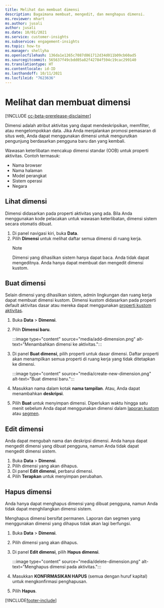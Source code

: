 ```yaml
---
title: Melihat dan membuat dimensi
description: Bagaimana membuat, mengedit, dan menghapus dimensi.
ms.reviewer: mhart
ms.author: jusali
author: jusali
ms.date: 10/01/2021
ms.service: customer-insights
ms.subservice: engagement-insights
ms.topic: how-to
ms.manager: shellyha
ms.openlocfilehash: 136da1e1265c7087d861712d34d011b09cb60ad5
ms.sourcegitcommit: 565637f49cbdd05a82f42784f594c19cac299140
ms.translationtype: HT
ms.contentlocale: id-ID
ms.lasthandoff: 10/11/2021
ms.locfileid: "7623636"
---
```

# <a name="view-and-create-dimensions"></a>Melihat dan membuat dimensi

[!INCLUDE [cc-beta-prerelease-disclaimer](includes/cc-beta-prerelease-disclaimer.md)]

Dimensi adalah atribut aktivitas yang dapat mendeskripsikan, memfilter, atau mengelompokkan data. Jika Anda menjalankan promosi pemasaran di situs web, Anda dapat menggunakan dimensi untuk mengurutkan pengunjung berdasarkan pengguna baru dan yang kembali.  

Wawasan keterlibatan mencakup dimensi standar (OOB) untuk properti aktivitas. Contoh termasuk:

- Nama browser
- Nama halaman
- Model perangkat
- Sistem operasi
- Negara

## <a name="view-dimensions"></a>Lihat dimensi

Dimensi didasarkan pada properti aktivitas yang ada. Bila Anda menggunakan kode pelacakan untuk wawasan keterlibatan, dimensi sistem secara otomatis dibuat.

1. Di panel navigasi kiri, buka **Data**. 
1. Pilih **Dimensi** untuk melihat daftar semua dimensi di ruang kerja. 
   > [!NOTE]
   > Dimensi yang dihasilkan sistem hanya dapat baca. Anda tidak dapat mengeditnya. Anda hanya dapat membuat dan mengedit dimensi kustom.

## <a name="create-a-dimension"></a>Buat dimensi

Selain dimensi yang dihasilkan sistem, admin lingkungan dan ruang kerja dapat membuat dimensi kustom. Dimensi kustom didasarkan pada properti default aktivitas dasar atau mereka dapat menggunakan [properti kustom aktivitas](advanced-SDK-implementation.md).

1. Buka **Data** > **Dimensi**.
1. Pilih **Dimensi baru**.

   :::image type="content" source="media/add-dimension.png" alt-text="Menambahkan dimensi ke aktivitas.":::

1. Di panel **Buat dimensi**, pilih properti untuk dasar dimensi. Daftar properti akan menampilkan semua properti di ruang kerja yang tidak ditetapkan ke dimensi.
   
   :::image type="content" source="media/create-new-dimension.png" alt-text="Buat dimensi baru.":::
      
3. Masukkan nama dalam kotak **nama tampilan**. Atau, Anda dapat menambahkan **deskripsi**.
4. Pilih **Buat** untuk menyimpan dimensi. Diperlukan waktu hingga satu menit sebelum Anda dapat menggunakan dimensi dalam [laporan kustom](custom-reports.md) atau [segmen](segments.md). 

## <a name="edit-a-dimension"></a>Edit dimensi

Anda dapat mengubah nama dan deskripsi dimensi. Anda hanya dapat mengedit dimensi yang dibuat pengguna, namun Anda tidak dapat mengedit dimensi sistem.


1. Buka **Data** > **Dimensi**.
1. Pilih dimensi yang akan dihapus.
1. Di panel **Edit dimensi**, perbarui dimensi.
1. Pilih **Terapkan** untuk menyimpan perubahan.

## <a name="delete-a-dimension"></a>Hapus dimensi

Anda hanya dapat menghapus dimensi yang dibuat pengguna, namun Anda tidak dapat menghilangkan dimensi sistem.

Menghapus dimensi bersifat permanen. Laporan dan segmen yang menggunakan dimensi yang dihapus tidak akan lagi berfungsi. 

1. Buka **Data** > **Dimensi**.
1. Pilih dimensi yang akan dihapus.
1. Di panel **Edit dimensi**, pilih **Hapus dimensi**.

   :::image type="content" source="media/delete-dimension.png" alt-text="Menghapus dimensi pada aktivitas.":::

1. Masukkan **KONFIRMASIKAN HAPUS** (semua dengan huruf kapital) untuk mengkonfirmasi penghapusan. 
1. Pilih **Hapus**.

[!INCLUDE[footer-include](../includes/footer-banner.md)]
